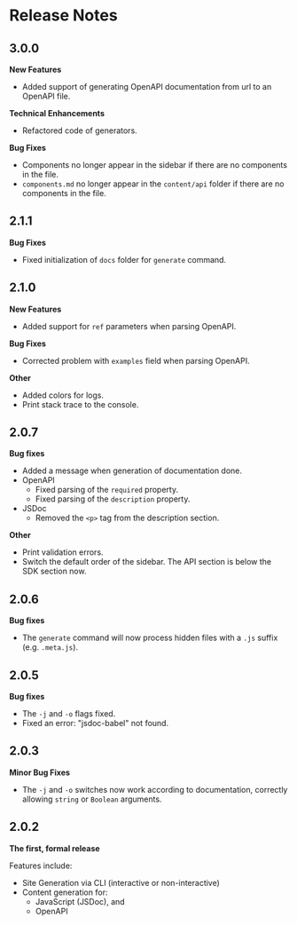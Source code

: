 # Release Notes

## 3.0.0
**New Features**

* Added support of generating OpenAPI documentation from url to an OpenAPI file.

**Technical Enhancements**

* Refactored code of generators.

**Bug Fixes**

* Components no longer appear in the sidebar if there are no components in the file.
* `components.md` no longer appear in the `content/api` folder  if there are no components in the file.

## 2.1.1
**Bug Fixes**

* Fixed initialization of `docs` folder for `generate` command. 


## 2.1.0
**New Features**

* Added support for `ref` parameters when parsing OpenAPI.

**Bug Fixes**

* Corrected problem with `examples` field when parsing OpenAPI.

**Other**

* Added colors for logs.
* Print stack trace to the console.

## 2.0.7
**Bug fixes**

* Added a message when generation of documentation done.
* OpenAPI
    * Fixed parsing of the ```required``` property.
    * Fixed parsing of the ```description``` property.
* JSDoc
    * Removed the ```<p>``` tag from the description section. 

**Other**

* Print validation errors.
* Switch the default order of the sidebar. The API section is below the SDK section now.

## 2.0.6
**Bug fixes**

* The ```generate``` command will now process hidden files with a ```.js``` suffix (e.g. ```.meta.js```).

## 2.0.5
**Bug fixes**

* The ```-j``` and ```-o``` flags fixed.
* Fixed an error: "jsdoc-babel" not found.

## 2.0.3
**Minor Bug Fixes**

* The ```-j``` and ```-o``` switches now work according to documentation, correctly allowing ```string``` or ```Boolean``` arguments.

## 2.0.2
**The first, formal release**

Features include:

* Site Generation via CLI (interactive or non-interactive)
* Content generation for:
  * JavaScript (JSDoc), and
  * OpenAPI
